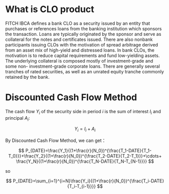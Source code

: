 # What is CLO product

FITCH IBCA defines a bank CLO as a security issued by an entity that purchases or references loans from
the banking institution which sponsors the transaction. Loans are typically originated by the sponsor and serve
as collateral for the notes and certificates issued. There are also nonbank participants issuing CLOs with the
motivation of spread arbitrage derived from an asset mix of high-yield and distressed loans. In bank CLOs, the
motivation is to reduce capital requirements and fund low-yielding assets. The underlying collateral is composed
mostly of investment-grade and some non- investment-grade corporate loans. There are generally several tranches
of rated securities, as well as an unrated equity tranche commonly retained by the bank.

# Discounted Cash Flow Method

The cash flow $Y_i$ of the security side in period $i$ is the sum of interest $I_i$ and principal $A_i$:

$$
    Y_i=I_i+A_i
$$


By Discounted Cash Flow Method, we can get：

$$
P_{DATE}=\frac{Y_1}{(1+\frac{r}{N_0})^{\frac{T_1-DATE}{T_1-T_0}}}+\frac{Y_2}{(1+\frac{r}{N_0})^{\frac{T_2-DATE}{T_2-T_1}}}+\cdots+ \frac{Y_N}{(1+\frac{r}{N_0})^{\frac{T_N-DATE}{T_N-T_{N-1}}}}
$$

so

$$
    P_{DATE}=\sum_{i=1}^{i=N}\frac{Y_i}{(1+\frac{r}{N_0})^{\frac{T_i-DATE}{T_i-T_{i-1}}}}
$$

